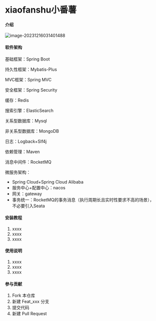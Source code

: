 # xiaofanshu小番薯

#### 介绍

![image-20231216031401488](C:\Users\86131\AppData\Roaming\Typora\typora-user-images\image-20231216031401488.png)

#### 软件架构

基础框架：Spring Boot

持久性框架：Mybatis-Plus

MVC框架：Spring MVC

安全框架：Spring Security

缓存：Redis

搜索引擎：ElasticSearch

关系型数据库：Mysql

非关系型数据库：MongoDB

日志：Logback+Slf4j

依赖管理：Maven

消息中间件：RocketMQ

微服务架构：

- Spring Cloud+Spring Cloud Alibaba
- 服务中心+配置中心：nacos
- 网关：gateway
- 事务统一：RocketMQ的事务消息（执行周期长且实时性要求不高的场景），不必要引入Seata


#### 安装教程

1.  xxxx
2.  xxxx
3.  xxxx

#### 使用说明

1.  xxxx
2.  xxxx
3.  xxxx

#### 参与贡献

1.  Fork 本仓库
2.  新建 Feat_xxx 分支
3.  提交代码
4.  新建 Pull Request
